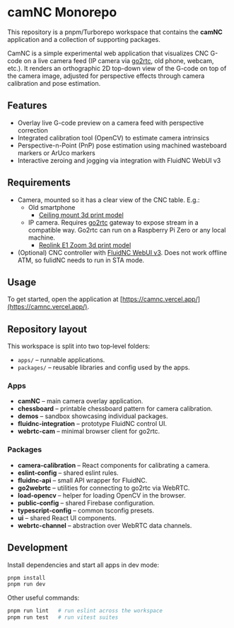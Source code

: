 # camNC Monorepo

This repository is a pnpm/Turborepo workspace that contains the **camNC**
application and a collection of supporting packages.

CamNC is a simple experimental web application that visualizes CNC G-code on a live camera feed (IP camera via [go2rtc](https://github.com/AlexxIT/go2rtc), old phone, webcam, etc.). It renders an orthographic 2D top-down view of the G-code on top of the camera image, adjusted for perspective effects through camera calibration and pose estimation.

## Features

- Overlay live G-code preview on a camera feed with perspective correction
- Integrated calibration tool (OpenCV) to estimate camera intrinsics
- Perspective-n-Point (PnP) pose estimation using machined wasteboard markers or ArUco markers
- Interactive zeroing and jogging via integration with FluidNC WebUI v3

## Requirements

- Camera, mounted so it has a clear view of the CNC table. E.g.:
  - Old smartphone
    - [Ceiling mount 3d print model](https://makerworld.com/en/models/1455114-ceiling-top-down-phone-mount-with-ball-joint#profileId-1516416)
  - IP camera. Requires [go2rtc](https://github.com/AlexxIT/go2rtc) gateway to expose stream in a compatible way. Go2rtc can run on a Raspberry Pi Zero or any local machine.
    - [Reolink E1 Zoom 3d print model](https://makerworld.com/en/models/1461605-reolink-e1-zoom-ceiling-down-mount-looking-down#profileId-1524062)
- (Optional) CNC controller with [FluidNC WebUI v3](http://wiki.fluidnc.com/en/features/webui). Does not work offline ATM, so fulidNC needs to run in STA mode.

## Usage

To get started, open the application at [https://camnc.vercel.app/](https://camnc.vercel.app/).

## Repository layout

This workspace is split into two top‑level folders:

- `apps/` – runnable applications.
- `packages/` – reusable libraries and config used by the apps.

### Apps

- **camNC** – main camera overlay application.
- **chessboard** – printable chessboard pattern for camera calibration.
- **demos** – sandbox showcasing individual packages.
- **fluidnc-integration** – prototype FluidNC control UI.
- **webrtc-cam** – minimal browser client for go2rtc.

### Packages

- **camera-calibration** – React components for calibrating a camera.
- **eslint-config** – shared eslint rules.
- **fluidnc-api** – small API wrapper for FluidNC.
- **go2webrtc** – utilities for connecting to go2rtc via WebRTC.
- **load-opencv** – helper for loading OpenCV in the browser.
- **public-config** – shared Firebase configuration.
- **typescript-config** – common tsconfig presets.
- **ui** – shared React UI components.
- **webrtc-channel** – abstraction over WebRTC data channels.

## Development

Install dependencies and start all apps in dev mode:

```bash
pnpm install
pnpm run dev
```

Other useful commands:

```bash
pnpm run lint   # run eslint across the workspace
pnpm run test   # run vitest suites
```
